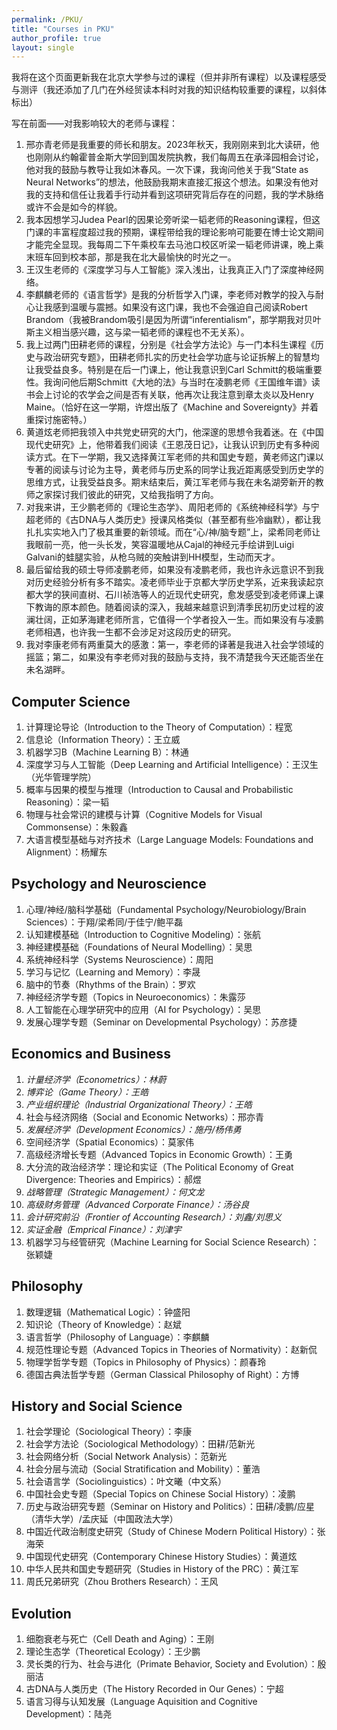 ```yaml
---
permalink: /PKU/
title: "Courses in PKU"
author_profile: true
layout: single
---
```


我将在这个页面更新我在北京大学参与过的课程（但并非所有课程）以及课程感受与测评（我还添加了几门在外经贸读本科时对我的知识结构较重要的课程，以斜体标出） <br>

写在前面——对我影响较大的老师与课程：<br>
1.  邢亦青老师是我重要的师长和朋友。2023年秋天，我刚刚来到北大读研，他也刚刚从约翰霍普金斯大学回到国发院执教，我们每周五在承泽园相会讨论，他对我的鼓励与教导让我如沐春风。一次下课，我询问他关于我“State as Neural Networks”的想法，他鼓励我期末直接汇报这个想法。如果没有他对我的支持和信任让我着手行动并看到这项研究背后存在的问题，我的学术脉络或许不会是如今的样貌。
2. 我本因想学习Judea Pearl的因果论旁听梁一韬老师的Reasoning课程，但这门课的丰富程度超过我的预期，课程带给我的理论影响可能要在博士论文期间才能完全显现。我每周二下午乘校车去马池口校区听梁一韬老师讲课，晚上乘末班车回到校本部，那是我在北大最愉快的时光之一。
3. 王汉生老师的《深度学习与人工智能》深入浅出，让我真正入门了深度神经网络。
4. 李麒麟老师的《语言哲学》是我的分析哲学入门课，李老师对教学的投入与耐心让我感到温暖与震撼。如果没有这门课，我也不会强迫自己阅读Robert Brandom（我被Brandom吸引是因为所谓“inferentialism”，那学期我对贝叶斯主义相当感兴趣，这与梁一韬老师的课程也不无关系）。
5. 我上过两门田耕老师的课程，分别是《社会学方法论》与一门本科生课程《历史与政治研究专题》，田耕老师扎实的历史社会学功底与论证拆解上的智慧均让我受益良多。特别是在后一门课上，他让我意识到Carl Schmitt的极端重要性。我询问他后期Schmitt《大地的法》与当时在凌鹏老师《王国维年谱》读书会上讨论的农学会之间是否有关联，他再次让我注意到章太炎以及Henry Maine。（恰好在这一学期，许煜出版了《Machine and Sovereignty》并着重探讨施密特。）
6. 黄道炫老师把我领入中共党史研究的大门，他深邃的思想令我着迷。在《中国现代史研究》上，他带着我们阅读《王恩茂日记》，让我认识到历史有多种阅读方式。在下一学期，我又选择黄江军老师的共和国史专题，黄老师这门课以专著的阅读与讨论为主导，黄老师与历史系的同学让我近距离感受到历史学的思维方式，让我受益良多。期末结束后，黄江军老师与我在未名湖旁新开的教师之家探讨我们彼此的研究，又给我指明了方向。
7. 对我来讲，王少鹏老师的《理论生态学》、周阳老师的《系统神经科学》与宁超老师的《古DNA与人类历史》授课风格类似（甚至都有些冷幽默），都让我扎扎实实地入门了极其重要的新领域。而在“心/神/脑专题”上，梁希同老师让我眼前一亮，他一头长发，笑容温暖地从Cajal的神经元手绘讲到Luigi Galvani的蛙腿实验，从枪乌贼的突触讲到HH模型，生动而天才。
8. 最后留给我的硕士导师凌鹏老师，如果没有凌鹏老师，我也许永远意识不到我对历史经验分析有多不踏实。凌老师毕业于京都大学历史学系，近来我读起京都大学的狭间直树、石川祯浩等人的近现代史研究，愈发感受到凌老师课上课下教诲的原本颜色。随着阅读的深入，我越来越意识到清季民初历史过程的波澜壮阔，正如茅海建老师所言，它值得一个学者投入一生。而如果没有与凌鹏老师相遇，也许我一生都不会涉足对这段历史的研究。
9. 我对李康老师有两重莫大的感激：第一，李老师的译著是我进入社会学领域的摇篮；第二，如果没有李老师对我的鼓励与支持，我不清楚我今天还能否坐在未名湖畔。

Computer Science
------
1. 计算理论导论（Introduction to the Theory of Computation）：程宽 <br>
2. 信息论（Information Theory）：王立威 <br>
3. 机器学习B（Machine Learning B）：林通 <br>
4. 深度学习与人工智能（Deep Learning and Artificial Intelligence）：王汉生（光华管理学院） <br>
5. 概率与因果的模型与推理（Introduction to Causal and Probabilistic Reasoning）：梁一韬 <br>
6. 物理与社会常识的建模与计算（Cognitive Models for Visual Commonsense）：朱毅鑫 <br>
7. 大语言模型基础与对齐技术（Large Language Models: Foundations and Alignment）：杨耀东 <br>

Psychology and Neuroscience
------
1. 心理/神经/脑科学基础（Fundamental Psychology/Neurobiology/Brain Sciences）：于翔/梁希同/于佳宁/鲍平磊 <br>
2. 认知建模基础（Introduction to Cognitive Modeling）：张航 <br>
3. 神经建模基础（Foundations of Neural Modelling）：吴思 <br>
4. 系统神经科学（Systems Neuroscience）：周阳 <br>
5. 学习与记忆（Learning and Memory）：李晟 <br>
6. 脑中的节奏（Rhythms of the Brain）：罗欢 <br>
7. 神经经济学专题（Topics in Neuroeconomics）：朱露莎 <br>
8. 人工智能在心理学研究中的应用（AI for Psychology）：吴思 <br>
9. 发展心理学专题（Seminar on Developmental Psychology）：苏彦捷 <br>

Economics and Business
------
1. _计量经济学（Econometrics）：林蔚_
2. _博弈论（Game Theory）：王皓_
3. _产业组织理论（Industrial Organizational Theory）：王皓_
4. 社会与经济网络（Social and Economic Networks）：邢亦青 <br> 
5. _发展经济学（Development Economics）：施丹/杨伟勇_
6. 空间经济学（Spatial Economics）：莫家伟 <br>
7. 高级经济增长专题（Advanced Topics in Economic Growth）：王勇 
8. 大分流的政治经济学：理论和实证（The Political Economy of Great Divergence: Theories and Empirics）：郝煜 <br>
9. _战略管理（Strategic Management）：何文龙_
10. _高级财务管理（Advanced Corporate Finance）：汤谷良_
11. _会计研究前沿（Frontier of Accounting Research）：刘鑫/刘思义_
12. _实证金融（Emprical Finance）：刘津宇_
13. 机器学习与经管研究（Machine Learning for Social Science Research）：张颖婕 <br>

Philosophy
------
1. 数理逻辑（Mathematical Logic）：钟盛阳 <br>
2. 知识论（Theory of Knowledge）：赵斌 <br>
3. 语言哲学（Philosophy of Language）：李麒麟 <br>
4. 规范性理论专题（Advanced Topics in Theories of Normativity）：赵新侃 <br>
5. 物理学哲学专题（Topics in Philosophy of Physics）：颜春玲 <br>
6. 德国古典法哲学专题（German Classical Philosophy of Right）：方博 <br>

History and Social Science
------
1. 社会学理论（Sociological Theory）：李康 <br>
2. 社会学方法论（Sociological Methodology）：田耕/范新光 <br>
3. 社会网络分析（Social Network Analysis）：范新光 <br>
4. 社会分层与流动（Social Stratification and Mobility）：董浩 <br>
5. 社会语言学（Sociolinguistics）：叶文曦（中文系） <br>
6. 中国社会史专题（Special Topics on Chinese Social History）：凌鹏 <br>
7. 历史与政治研究专题（Seminar on History and Politics）：田耕/凌鹏/应星（清华大学）/孟庆延（中国政法大学） <br>
8. 中国近代政治制度史研究（Study of Chinese Modern Political History）：张海荣 <br>
9. 中国现代史研究（Contemporary Chinese History Studies）：黄道炫 <br>
10. 中华人民共和国史专题研究（Studies in History of the PRC）：黄江军 <br>
11. 周氏兄弟研究（Zhou Brothers Research）：王风 <br>

Evolution
------
1. 细胞衰老与死亡（Cell Death and Aging）：王刚 <br>
2. 理论生态学（Theoretical Ecology）：王少鹏 <br>
3. 灵长类的行为、社会与进化（Primate Behavior, Society and Evolution）：殷丽洁 <br>
4. 古DNA与人类历史（The History Recorded in Our Genes）：宁超 <br>
5. 语言习得与认知发展（Language Aquisition and Cognitive Development）：陆尧 <br>
